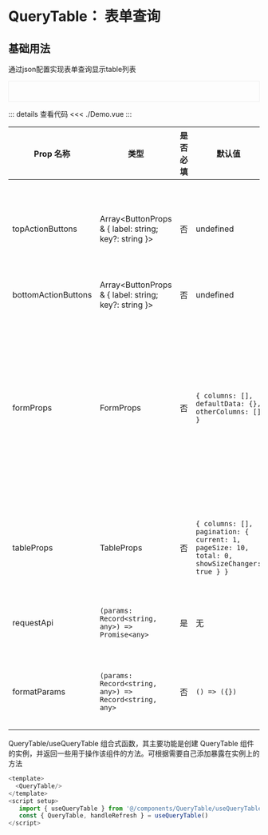 # QueryTable： 表单查询

<script setup>
import Demo from './Demo.vue'

</script>

## 基础用法

通过json配置实现表单查询显示table列表

<div style="border: 1px solid #eee; padding: 20px"><Demo></Demo></div>

::: details 查看代码
<<< ./Demo.vue
:::

| Prop 名称           | 类型                                                   | 是否必填 | 默认值                                                                                       | 说明                                                                                                                                                                                                                      |
| ------------------- | ------------------------------------------------------ | -------- | -------------------------------------------------------------------------------------------- | ------------------------------------------------------------------------------------------------------------------------------------------------------------------------------------------------------------------------- |
| topActionButtons    | Array<ButtonProps & { label: string; key?: string }>   | 否       | undefined                                                                                    | 顶部操作按钮数组，每个按钮对象包含 ant-design-vue 的 ButtonProps、label（按钮显示文本）和可选的 key（唯一标识）                                                                                                           |
| bottomActionButtons | Array<ButtonProps & { label: string; key?: string }>   | 否       | undefined                                                                                    | 同 topActionButtons                                                                                                                                                                                                       |
| formProps           | FormProps                                              | 否       | `{ columns: [], defaultData: {}, otherColumns: [] }`                                         | 搜索表单的配置信息，包含 columns（Form 的 json 配置）、defaultData（表单默认数据）、layout（表单布局方式）、labelCol（表单标签列布局配置）、wrapperCol（表单控件列布局配置）和 otherColumns（表单操作区其他按钮配置数组） |
| tableProps          | TableProps                                             | 否       | `{ columns: [], pagination: { current: 1, pageSize: 10, total: 0, showSizeChanger: true } }` | 表格的配置信息，包含 columns（表格列配置）和 pagination（分页配置）等 ant-design-vue 的 TableProps 属性                                                                                                                   |
| requestApi          | `(params: Record<string, any>) => Promise<any>`        | 是       | 无                                                                                           | 用于获取表格数据的异步请求函数，接收一个包含请求参数的对象，返回一个 Promise                                                                                                                                              |
| formatParams        | `(params: Record<string, any>) => Record<string, any>` | 否       | `() => ({})`                                                                                 | 用于格式化请求参数的函数，接收一个包含原始请求参数的对象，返回一个格式化后的请求参数对象                                                                                                                                  |

QueryTable/useQueryTable 组合式函数，其主要功能是创建 QueryTable 组件的实例，并返回一些用于操作该组件的方法。可根据需要自己添加暴露在实例上的方法

```js
<template>
  <QueryTable/>
</template>
<script setup>
   import { useQueryTable } from '@/components/QueryTable/useQueryTable';
   const { QueryTable, handleRefresh } = useQueryTable()
</script>
```
